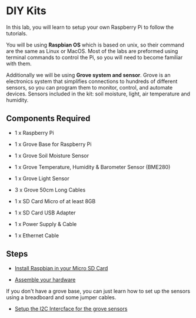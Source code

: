 # DIY Kits

In this lab, you will learn to setup your own Raspberry Pi to follow the tutorials.

You will be using **Raspbian OS** which is based on unix, so their command are the same as Linux or MacOS. Most of the labs are preformed using terminal commands to control the Pi, so you will need to become familiar with them. 

Additionally we will be using **Grove system and sensor**. Grove is an electronics system that simplifies connections to hundreds of different sensors, so you can program them to monitor, control, and automate devices. Sensors included in the kit: soil moisture, light, air temperature and
humidity.

## Components Required

- 1 x Raspberry Pi

- 1 x Grove Base for Raspberry Pi

- 1 x Grove Soil Moisture Sensor

- 1 x Grove Temperature, Humidity & Barometer Sensor (BME280)

- 1 x Grove Light Sensor

- 3 x Grove 50cm Long Cables

- 1 x SD Card Micro of at least 8GB

- 1 x SD Card USB Adapter

- 1 x Power Supply & Cable

- 1 x Ethernet Cable

## Steps

- [Install Raspbian in your Micro SD Card](1a_Install_Raspian_on_your_SD_card.md)

- [Assemble your hardware](1b_Assemble_your_hardware.md)

If you don't have a grove base, you can just learn how to set up the sensors using a breadboard and some jumper cables.

- [Setup the I2C Intercface for the grove sensors](1c_Setup_I2C_Interface.md)
